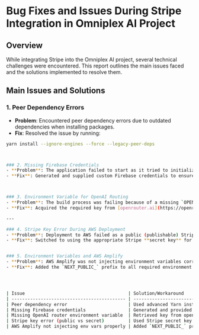 # Bug Fixes and Issues During Stripe Integration in Omniplex AI Project

## Overview
While integrating Stripe into the Omniplex AI project, several technical challenges were encountered. This report outlines the main issues faced and the solutions implemented to resolve them.

## Main Issues and Solutions

### 1. Peer Dependency Errors
- **Problem**: Encountered peer dependency errors due to outdated dependencies when installing packages.
- **Fix**: Resolved the issue by running:
```bash
yarn install --ignore-engines --force --legacy-peer-deps



### 2. Missing Firebase Credentials
- **Problem**: The application failed to start as it tried to initialize a Firebase app without valid credentials.
- **Fix**: Generated and supplied custom Firebase credentials to ensure the Firebase app could be created and initialized properly at runtime.



### 3. Environment Variable for OpenAI Routing
- **Problem**: The build process was failing because of a missing `OPEN_AI_ROUTER_KEY` environment variable.
- **Fix**: Acquired the required key from [openrouter.ai](https://openrouter.ai) and added it to the environment configuration, enabling successful builds.

---

### 4. Stripe Key Error During AWS Deployment
- **Problem**: Deployment to AWS failed as a public (publishable) Stripe key was mistakenly used instead of a secret key, which Stripe does not allow for production server operations.
- **Fix**: Switched to using the appropriate Stripe **secret key** for server-side processes.


### 5. Environment Variables and AWS Amplify
- **Problem**: AWS Amplify was not injecting environment variables correctly during deployment, causing runtime issues.
- **Fix**: Added the `NEXT_PUBLIC_` prefix to all required environment variable names to ensure they were properly exposed and usable during both build and deployment.




| Issue                                       | Solution/Workaround                                            |
| ------------------------------------------- | -------------------------------------------------------------- |
| Peer dependency error                       | Used advanced Yarn install options to bypass version conflicts |
| Missing Firebase credentials                | Generated and provided custom Firebase credentials             |
| Missing OpenAI router environment variable  | Retrieved key from openrouter.ai and added to env config        |
| Stripe key error (public vs secret)         | Used Stripe secret key for server-side integration              |
| AWS Amplify not injecting env vars properly | Added `NEXT_PUBLIC_` prefix to env variables                    |
